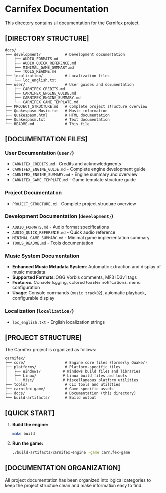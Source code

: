 # Carnifex Documentation

This directory contains all documentation for the Carnifex project.

## [DIRECTORY STRUCTURE]

```
docs/
├── development/           # Development documentation
│   ├── AUDIO_FORMATS.md
│   ├── AUDIO_QUICK_REFERENCE.md
│   ├── MINIMAL_GAME_SUMMARY.md
│   └── TOOLS_README.md
├── localization/          # Localization files
│   └── loc_english.txt
├── user/                  # User guides and documentation
│   ├── CARNIFEX_CREDITS.md
│   ├── CARNIFEX_ENGINE_GUIDE.md
│   ├── CARNIFEX_ENGINE_SUMMARY.md
│   └── CARNIFEX_GAME_TEMPLATE.md
├── PROJECT_STRUCTURE.md   # Complete project structure overview
├── Quakespasm-Music.txt   # Music information
├── Quakespasm.html        # HTML documentation
├── Quakespasm.txt         # Text documentation
└── README.md              # This file
```

## [DOCUMENTATION FILES]

### User Documentation (`user/`)
- `CARNIFEX_CREDITS.md` - Credits and acknowledgments
- `CARNIFEX_ENGINE_GUIDE.md` - Complete engine development guide
- `CARNIFEX_ENGINE_SUMMARY.md` - Engine summary and overview
- `CARNIFEX_GAME_TEMPLATE.md` - Game template structure guide

### Project Documentation
- `PROJECT_STRUCTURE.md` - Complete project structure overview

### Development Documentation (`development/`)
- `AUDIO_FORMATS.md` - Audio format specifications
- `AUDIO_QUICK_REFERENCE.md` - Quick audio reference
- `MINIMAL_GAME_SUMMARY.md` - Minimal game implementation summary
- `TOOLS_README.md` - Tools documentation

### Music System Documentation
- **Enhanced Music Metadata System**: Automatic extraction and display of music metadata
- **Supported Formats**: OGG Vorbis comments, MP3 ID3v1 tags
- **Features**: Console logging, colored toaster notifications, menu configuration
- **Usage**: Console commands (`music track02`), automatic playback, configurable display

### Localization (`localization/`)
- `loc_english.txt` - English localization strings

## [PROJECT STRUCTURE]

The Carnifex project is organized as follows:

```
carnifex/
├── core/                  # Engine core files (formerly Quake/)
├── platforms/             # Platform-specific files
│   ├── Windows/          # Windows build files and libraries
│   ├── Linux/            # Linux build files and tools
│   └── Misc/             # Miscellaneous platform utilities
├── tools/                 # CLI tools and utilities
├── carnifex-game/         # Game-specific assets
├── docs/                  # Documentation (this directory)
└── build-artifacts/       # Build output
```

## [QUICK START]

1. **Build the engine:**
   ```bash
   make build
   ```

2. **Run the game:**
   ```bash
   ./build-artifacts/carnifex-engine -game carnifex-game
   ```

## [DOCUMENTATION ORGANIZATION]

All project documentation has been organized into logical categories to keep the project structure clean and make information easy to find.
